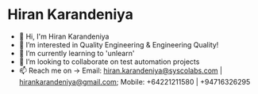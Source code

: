 # Hiran Karandeniya
- 👋 Hi, I'm Hiran Karandeniya
- 👀 I’m interested in Quality Engineering & Engineering Quality!
- 🌱 I’m currently learning to 'unlearn'
- 💞️ I’m looking to collaborate on test automation projects
- 📫 Reach me on -> Email: hiran.karandeniya@syscolabs.com | hirankarandeniya@gmail.com; Mobile: +64221211580 | +94716326295

<!---
hkar9113/hkar9113 is a ✨ special ✨ repository because its `README.md` (this file) appears on your GitHub profile.
You can click the Preview link to take a look at your changes.
--->

